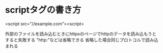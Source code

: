 # scriptタグの書き方 #
&lt;script src="//example.com"&gt;&lt;script&gt;

外部のファイルを読み込むときにhttpsのページでhttpのデータを読み込もうとすると失敗する
"http:"などは省略できる
省略した場合同じプロトコルで読み込まれる
